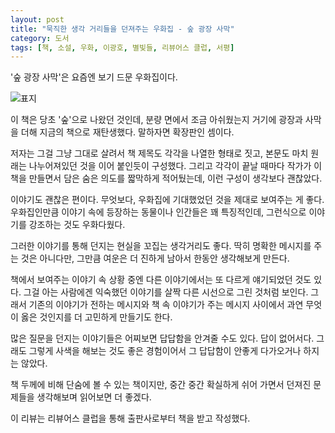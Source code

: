 ```yaml
---
layout: post
title: "묵직한 생각 거리들을 던져주는 우화집 - 숲 광장 사막"
category: 도서
tags: [책, 소설, 우화, 이광호, 별빛들, 리뷰어스 클럽, 서평]
---
```


'숲 광장 사막'은
요즘엔 보기 드문 우화집이다.

![표지](https://lh3.googleusercontent.com/qT8OECZa8ztwfTnutsRyS80FErm5PJu1mhHshtPit0wLorI--fcCULaIs-Q90bFp-q2ZB9c1i5zYXA=s480)

이 책은 당초 '숲'으로 나왔던 것인데,
분량 면에서 조금 아쉬웠는지
거기에 광장과 사막을 더해 지금의 책으로 재탄생했다.
말하자면 확장판인 셈이다.

저자는 그걸 그냥 그대로 살려서
책 제목도 각각을 나열한 형태로 짓고,
본문도 마치 원래는 나누어져있던 것을 이어 붙인듯이 구성했다.
그리고 각각이 끝날 때마다 작가가 이 책을 만들면서 담은 숨은 의도를 짧막하게 적어뒀는데,
이런 구성이 생각보다 괜찮았다.

이야기도 괜찮은 편이다.
무엇보다, 우화집에 기대했었던 것을 제대로 보여주는 게 좋다.
우화집인만큼 이야기 속에 등장하는 동물이나 인간들은 꽤 특징적인데,
그런식으로 이야기를 강조하는 것도 우화다웠다.

그러한 이야기를 통해 던지는 현실을 꼬집는 생각거리도 좋다.
딱히 명확한 메시지를 주는 것은 아니다만,
그만큼 여운은 더 진하게 남아서 한동안 생각해보게 만든다.

책에서 보여주는 이야기 속 상황 중엔
다른 이야기에서는 또 다르게 얘기되었던 것도 있다.
그걸 아는 사람에겐 익숙했던 이야기를 살짝 다른 시선으로 그린 것처럼 보인다.
그래서 기존의 이야기가 전하는 메시지와 책 속 이야기가 주는 메시지 사이에서
과연 무엇이 옳은 것인지를 더 고민하게 만들기도 한다.

많은 질문을 던지는 이야기들은 어찌보면 답답함을 안겨줄 수도 있다.
답이 없어서다.
그래도 그렇게 사색을 해보는 것도 좋은 경험이어서
그 답답함이 안좋게 다가오거나 하지는 않았다.

책 두께에 비해 단숨에 볼 수 있는 책이지만,
중간 중간 확실하게 쉬어 가면서
던져진 문제들을 생각해보며 읽어보면 더 좋겠다.



<div class="im im-info">
이 리뷰는 리뷰어스 클럽을 통해 출판사로부터 책을 받고 작성했다.
</div>
